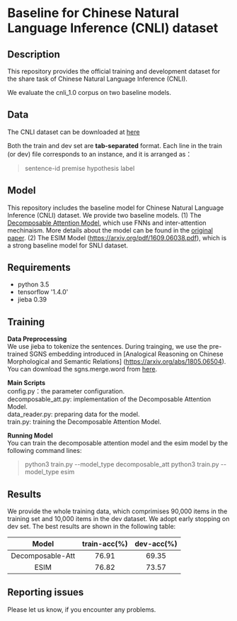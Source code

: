# Baseline for Chinese Natural Language Inference (CNLI)  dataset

## Description
This repository provides the official training and development dataset for the share task of Chinese Natural Language Inference (CNLI). 

We evaluate the cnli\_1.0 corpus on two baseline models. 


## Data

The CNLI dataset can be downloaded at [here](https://github.com/blcunlp/CNLI/tree/master/CNLI_Data)

Both the train and dev set are  **tab-separated** format.
Each line in the train (or dev) file corresponds to an instance, and it is arranged as：  
>sentence-id premise   hypothesis  label



## Model

This repository includes the baseline model for Chinese Natural Language Inference (CNLI) dataset. 
We provide two baseline models. 
(1) The [Decomposable Attention Model](https://arxiv.org/pdf/1606.01933.pdf), which use FNNs and inter-attention mechinaism. More details about the model can be found in the [original paper](https://arxiv.org/pdf/1606.01933.pdf). 
(2) The ESIM Model (https://arxiv.org/pdf/1609.06038.pdf), which is a strong baseline model for SNLI dataset. 

## Requirements
* python 3.5
* tensorflow      '1.4.0'
* jieba 0.39

## Training


**Data Preprocessing**  
We use jieba to tokenize the sentences. During trainging, we use the pre-trained SGNS embedding introduced in [Analogical Reasoning on Chinese Morphological and Semantic Relations] (https://arxiv.org/abs/1805.06504).  You can download the sgns.merge.word from [here](https://pan.baidu.com/s/1kwxiPouou6ecxyJdYmnkvw).

**Main Scripts**  
config.py：the parameter configuration.  
decomposable_att.py: implementation of the Decomposable Attention Model.   
data_reader.py: preparing data for the model.    
train.py: training the Decomposable Attention Model. 

**Running Model**  
You can train the decomposable attention model and the esim model by the following command lines: 
> python3 train.py  --model_type  decomposable_att 
> python3 train.py  --model_type  esim



## Results 
We provide the whole training data, which comprimises 90,000 items in the training set and 10,000 items in the dev dataset. 
We adopt early stopping on dev set. The best results are shown in the following table: 

|Model |train-acc(%)|dev-acc(%)
|:-:|:-:|:-:
| Decomposable-Att|76.91 |69.35
|ESIM |  76.82| 73.57



## Reporting issues
Please let us know, if you encounter any problems.
